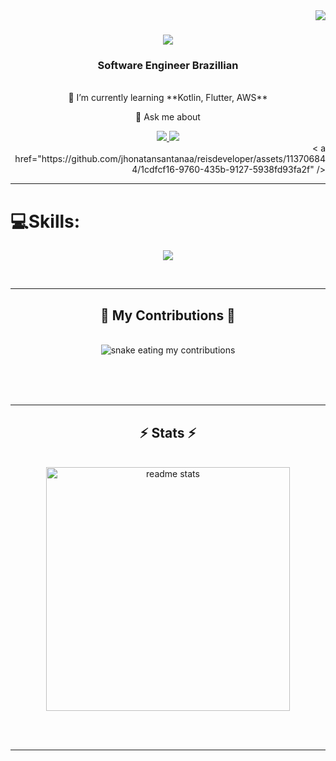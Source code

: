 <img align="right" src="https://visitor-badge.laobi.icu/badge?page_id=salesp07.jhonatansantanaa" />

<h1 align="center">
    <img src="https://readme-typing-svg.herokuapp.com/?font=Righteous&size=35&center=true&vCenter=true&width=500&height=70&duration=4000&lines=Hi+There!+👋;+I'm+Jhonatan+Santana!;" />
</h1>

<h3 align="center">Software Engineer Brazillian</h3>

<br/>

<div align="center">
 🌱 I’m currently learning **Kotlin, Flutter, AWS**

💬 Ask me about 
 </div>
 
<div align="center"> 
  <a href="mailto:jhonatansantanacontact@gmail.com">
    <img src="https://img.shields.io/badge/Gmail-333333?style=for-the-badge&logo=gmail&logoColor=red" />
  </a>
  <a href="https://www.linkedin.com/in/jhonatansantana/" target="_blank">
    <img src="https://img.shields.io/badge/LinkedIn-0077B5?style=for-the-badge&logo=linkedin&logoColor=white" target="_blank" />
  </a>
<!--   <a href="https://jhonatansantanaa.github.io" target="_blank">
     <img src="https://img.shields.io/badge/Portfolio-FF5722?style=for-the-badge&logo=todoist&logoColor=white" target="_blank" /> <!-- sqlite, safari, google-chrome are other good icon options -->
  </a>
<div align="right">
   < a href="https://github.com/jhonatansantanaa/reisdeveloper/assets/113706844/1cdfcf16-9760-435b-9127-5938fd93fa2f" />
</div>
</div>

 <hr/>
 
# 💻Skills:
<p align="center">
  <a href="https://skillicons.dev">
    <img src="https://skillicons.dev/icons?i=git,gitlab,kubernetes,docker,aws,c,cpp,cs,dotnet,java,dart,flutter,kotlin,html,css,js,sqlite,mysql,firebase,nodejs,androidstudio,pycharm,vscode,visualstudio,stackoverflow,obsidian,notion," />
  </a>
</p>

<br/>
<hr/>

<div align="center">
  <h2>🐍 My Contributions 🐍</h2>
  <br>
  <img alt="snake eating my contributions" src="https://raw.githubusercontent.com/jhonatansantanaa/jhonatansantanaa/output/github-contribution-grid-snake.svg" />
  
  <br/><br/><br/>
</div>

<hr/>

<h2 align="center">⚡ Stats ⚡</h2>
<br>
<div align=center>
<!--   <img width=390 src="https://github-readme-streak-stats-salesp07.vercel.app/?user=salesp07&count_private=true&theme=react&border_radius=10" alt="streak stats"/> -->
    
  <img width=390 src="https://github-readme-stats-jhonatansantanaa.vercel.app/api?username=jhonatansantanaa&count_private=true&show_icons=true&theme=react&rank_icon=github&border_radius=10" alt="readme stats" />
  <br/>
  
 <!--   <img width=325 align="center" src="https://github-readme-stats-salesp07.vercel.app/api/top-langs/?username=salesp07&hide=HTML&langs_count=8&layout=compact&theme=react&border_radius=10&size_weight=0.5&count_weight=0.5&exclude_repo=github-readme-stats" alt="top langs" />  -->
</div>

<br/><br/>

<hr/>

<br/>


